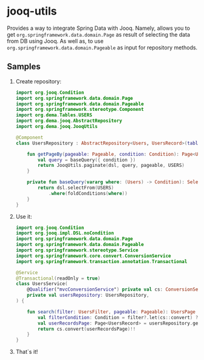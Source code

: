 # jooq-utils

Provides a way to integrate Spring Data with Jooq. Namely, allows you to get `org.springframework.data.domain.Page` as result of selecting
the data from DB using Jooq. As well as, to use `org.springframework.data.domain.Pageable` as input for repository methods.

## Samples

1. Create repository:
    ```kotlin
    import org.jooq.Condition
    import org.springframework.data.domain.Page
    import org.springframework.data.domain.Pageable
    import org.springframework.stereotype.Component
    import org.dema.Tables.USERS
    import org.dema.jooq.AbstractRepository
    import org.dema.jooq.JooqUtils

    @Component
    class UsersRepository : AbstractRepository<Users, UsersRecord>(table = USERS) {

        fun getPageBy(pageable: Pageable, condition: Condition): Page<UsersRecord> {
            val query = baseQuery({ condition })
            return JooqUtils.paginate(dsl, query, pageable, USERS)
        }

        private fun baseQuery(vararg where: (Users) -> Condition): SelectConditionStep<UsersRecord> {
            return dsl.selectFrom(USERS)
                .where(foldConditions(where))
        }
    }
    ```

2. Use it:
    ```kotlin
    import org.jooq.Condition
    import org.jooq.impl.DSL.noCondition
    import org.springframework.data.domain.Page
    import org.springframework.data.domain.Pageable
    import org.springframework.stereotype.Service
    import org.springframework.core.convert.ConversionService
    import org.springframework.transaction.annotation.Transactional

    @Service
    @Transactional(readOnly = true)
    class UsersService(
        @Qualifier("mvcConversionService") private val cs: ConversionService,
        private val usersRepository: UsersRepository,
    ) {

        fun search(filter: UsersFilter, pageable: Pageable): UsersPage {
            val filterCondition: Condition = filter?.let(cs::convert) ?: noCondition()
            val userRecordsPage: Page<UsersRecord> = usersRepository.getPageBy(pageable, filterCondition)
            return cs.convert(userRecordsPage)!!
        }
    }
    ```
3. That`s it!